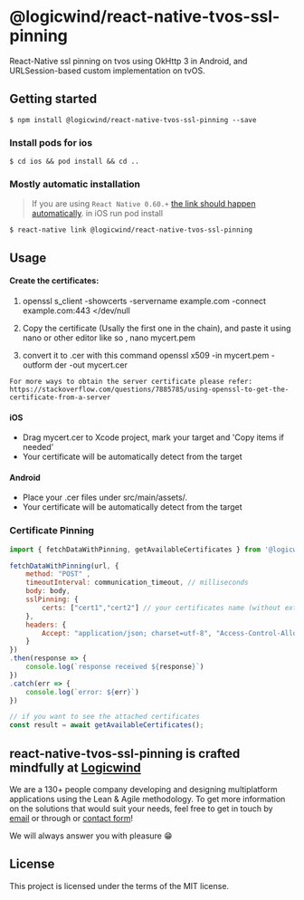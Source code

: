 # @logicwind/react-native-tvos-ssl-pinning

React-Native ssl pinning on tvos using OkHttp 3 in Android, and URLSession-based custom implementation on tvOS.


## Getting started

`$ npm install @logicwind/react-native-tvos-ssl-pinning --save`

### Install pods for ios
`$ cd ios && pod install && cd ..`

### Mostly automatic installation

> If you are using `React Native 0.60.+` [the link should happen automatically](https://github.com/react-native-community/cli/blob/master/docs/autolinking.md). in iOS run pod install

`$ react-native link @logicwind/react-native-tvos-ssl-pinning`

## Usage

#### Create the certificates:

1. openssl s_client -showcerts -servername example.com -connect example.com:443 </dev/null

2. Copy the certificate (Usally the first one in the chain), and paste it using nano or other editor like so , nano mycert.pem
3. convert it to .cer with this command
openssl x509 -in mycert.pem -outform der -out mycert.cer 
```
For more ways to obtain the server certificate please refer:
https://stackoverflow.com/questions/7885785/using-openssl-to-get-the-certificate-from-a-server
```
#### iOS
 - Drag mycert.cer to Xcode project, mark your target and 'Copy items if needed'
 - Your certificate will be automatically detect from the target
 
#### Android
 - Place your .cer files under src/main/assets/.
 - Your certificate will be automatically detect from the target

 ### Certificate Pinning

```javascript
import { fetchDataWithPinning, getAvailableCertificates } from '@logicwind/react-native-tvos-ssl-pinning';

fetchDataWithPinning(url, {
	method: "POST" ,
	timeoutInterval: communication_timeout, // milliseconds
	body: body,
	sslPinning: {
		certs: ["cert1","cert2"] // your certificates name (without extension), for example cert1.cer, cert2.cer
	},
	headers: {
		Accept: "application/json; charset=utf-8", "Access-Control-Allow-Origin": "*", "e_platform": "mobile",
	}
})
.then(response => {
	console.log(`response received ${response}`)
})
.catch(err => {
	console.log(`error: ${err}`)
})

// if you want to see the attached certificates
const result = await getAvailableCertificates();
```

## react-native-tvos-ssl-pinning is crafted mindfully at [Logicwind](https://www.logicwind.com?utm_source=github&utm_medium=github.com-logicwind&utm_campaign=react-native-tvos-ssl-pinning)

We are a 130+ people company developing and designing multiplatform applications using the Lean & Agile methodology. To get more information on the solutions that would suit your needs, feel free to get in touch by [email](mailto:sales@logicwind.com) or through or [contact form](https://www.logicwind.com/contact-us?utm_source=github&utm_medium=github.com-logicwind&utm_campaign=react-native-tvos-ssl-pinning)!

We will always answer you with pleasure 😁

## License
This project is licensed under the terms of the MIT license.

